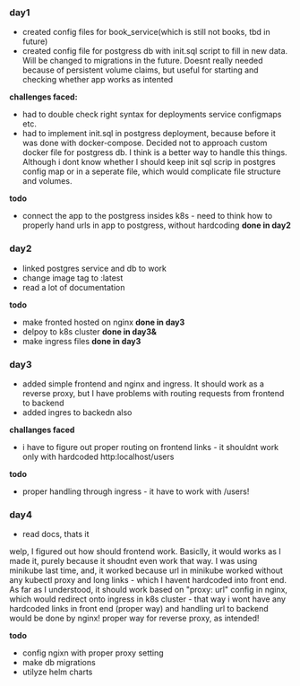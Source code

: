### day1
- created config files for book_service(which is still not books, tbd in future)
- created config file for postgress db with init.sql script to fill in new data. Will be changed to migrations in the future. Doesnt really needed because of persistent volume claims, but useful for starting and checking whether app works as intented

**challenges faced:**
- had to double check right syntax for deployments service configmaps etc.
- had to implement init.sql in postgress deployment, because before it was done with docker-compose. Decided not to approach custom docker file for postgress db. I think is a better way to handle this things. Although i dont know whether I should keep init sql scrip in postgres config map or in a seperate file, which would complicate file structure and volumes.

**todo**
- connect the app to the postgress insides k8s - need to think how to properly hand urls in app to postgress, without hardcoding **done in day2**


### day2
- linked postgres service and db to work
- change image tag to :latest
- read a lot of documentation

**todo**
- make fronted hosted on nginx **done in day3**
- delpoy to k8s cluster  **done in day3&**
- make ingress files **done in day3**


### day3
- added simple frontend and nginx and ingress. It should work as a reverse proxy, but I have problems with routing requests from frontend to backend
- added ingres to backedn also

**challanges faced**
- i have to figure out proper routing on frontend links - it shouldnt work only with hardcoded http:localhost/users

**todo**
- proper handling through ingress - it have to work with /users!

### day4
- read docs, thats it

welp, I figured out how should frontend work. Basiclly, it would works as I made it, purely because it shoudnt even work that way. I was using minikube last time, and, it worked because url in minikube worked without any kubectl proxy and long links - which I havent hardcoded into front end. 
As far as I understood, it should work based on "proxy: url" config in nginx, which would redirect onto ingress in k8s cluster - that way i wont have any hardcoded links in front end (proper way) and handling url to backend would be done by nginx! proper way for reverse proxy, as intended!

**todo** 
- config ngixn with proper proxy setting
- make db migrations
- utilyze helm charts